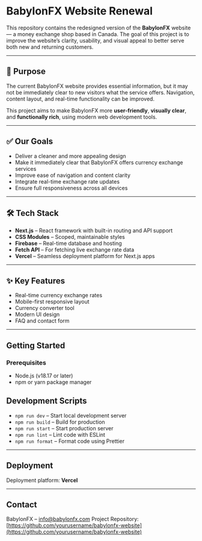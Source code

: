 # BabylonFX Website Renewal

This repository contains the redesigned version of the **BabylonFX** website — a money exchange shop based in Canada. The goal of this project is to improve the website’s clarity, usability, and visual appeal to better serve both new and returning customers.

---

## 📌 Purpose

The current BabylonFX website provides essential information, but it may not be immediately clear to new visitors what the service offers. Navigation, content layout, and real-time functionality can be improved.

This project aims to make BabylonFX more **user-friendly**, **visually clear**, and **functionally rich**, using modern web development tools.

---

## ✅ Our Goals

* Deliver a cleaner and more appealing design
* Make it immediately clear that BabylonFX offers currency exchange services
* Improve ease of navigation and content clarity
* Integrate real-time exchange rate updates
* Ensure full responsiveness across all devices

---

## 🛠️ Tech Stack

* **Next.js** – React framework with built-in routing and API support
* **CSS Modules** – Scoped, maintainable styles
* **Firebase** – Real-time database and hosting
* **Fetch API** – For fetching live exchange rate data
* **Vercel** – Seamless deployment platform for Next.js apps

---

## ✨ Key Features 

* Real-time currency exchange rates
* Mobile-first responsive layout
* Currency converter tool
* Modern UI design
* FAQ and contact form

---

## Getting Started

### Prerequisites

* Node.js (v18.17 or later)
* npm or yarn package manager

## Development Scripts

* `npm run dev` – Start local development server
* `npm run build` – Build for production
* `npm run start` – Start production server
* `npm run lint` – Lint code with ESLint
* `npm run format` – Format code using Prettier

---

## Deployment

Deployment platform: **Vercel**

---

## Contact

BabylonFX – [info@babylonfx.com](mailto:info@babylonfx.com)
Project Repository: [https://github.com/yourusername/babylonfx-website](https://github.com/yourusername/babylonfx-website)

